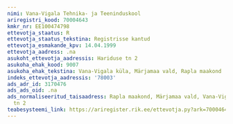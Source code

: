 ```yaml
---
nimi: Vana-Vigala Tehnika- ja Teeninduskool
ariregistri_kood: 70004643
kmkr_nr: EE100474798
ettevotja_staatus: R
ettevotja_staatus_tekstina: Registrisse kantud
ettevotja_esmakande_kpv: 14.04.1999
ettevotja_aadress: .na
asukoht_ettevotja_aadressis: Hariduse tn 2
asukoha_ehak_kood: 9007
asukoha_ehak_tekstina: Vana-Vigala küla, Märjamaa vald, Rapla maakond
indeks_ettevotja_aadressis: '78003'
ads_adr_id: 3170476
ads_ads_oid: .na
ads_normaliseeritud_taisaadress: Rapla maakond, Märjamaa vald, Vana-Vigala küla, Hariduse
  tn 2
teabesysteemi_link: https://ariregister.rik.ee/ettevotja.py?ark=70004643&ref=rekvisiidid
---
```

